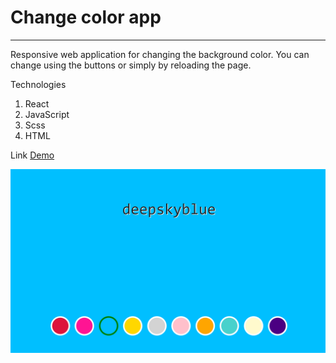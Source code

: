 # Change color app

---

Responsive web application for changing the background color. You can change using the buttons or simply by reloading the page.

Technologies

1. React
2. JavaScript
3. Scss
4. HTML

Link [Demo](https://khreptunyevhen.github.io/change-color/)

![Change color app](./src/image/change-color.png)
